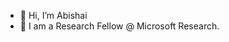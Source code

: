 - 👋 Hi, I’m Abishai
- 👀 I am a Research Fellow @ Microsoft Research. 

<!---
abinezer/abinezer is a ✨ special ✨ repository because its `README.md` (this file) appears on your GitHub profile.
You can click the Preview link to take a look at your changes.
--->
